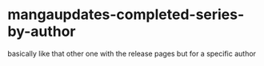 # mangaupdates-completed-series-by-author
basically like that other one with the release pages but for a specific author
